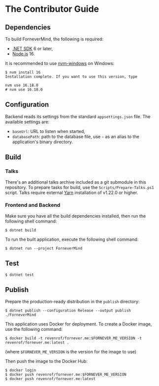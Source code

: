 The Contributor Guide
=====================

Dependencies
------------

To build ForneverMind, the following is required:
- [.NET SDK][dotnet] 6 or later,
- [Node.js][node-js] 16.

It is recommended to use [nvm-windows][] on Windows:

```console
$ nvm install 16
Installation complete. If you want to use this version, type

nvm use 16.18.0
# nvm use 16.18.0
```

Configuration
-------------

Backend reads its settings from the standard `appsettings.json` file. The available settings are:

- `baseUrl`: URL to listen when started,
- `databasePath`: path to the database file, use `~` as an alias to the application's binary directory.

Build
-----

### Talks

There's an additional talks archive included as a git submodule in this
repository. To prepare tasks for build, use the `Scripts/Prepare-Talks.ps1`
script. Talks require external [Yarn][yarn] installation of v1.22.0 or higher.

### Frontend and Backend

Make sure you have all the build dependencies installed, then run the following shell command:

```console
$ dotnet build
```

To run the built application, execute the following shell command:

```console
$ dotnet run --project ForneverMind
```

Test
----

```console
$ dotnet test
```

Publish
-------

Prepare the production-ready distribution in the `publish` directory:

```console
$ dotnet publish --configuration Release --output publish ./ForneverMind
```

This application uses Docker for deployment. To create a Docker image, use the
following command:

```console
$ docker build -t revenrof/fornever.me:$FORNEVER_ME_VERSION -t revenrof/fornever.me:latest .
```

(where `$FORNEVER_ME_VERSION` is the version for the image to use)

Then push the image to the Docker Hub:

```console
$ docker login
$ docker push revenrof/fornever.me:$FORNEVER_ME_VERSION
$ docker push revenrof/fornever.me:latest
```

[dotnet]: https://dotnet.microsoft.com/
[node-js]: https://nodejs.org/
[nvm-windows]: https://github.com/coreybutler/nvm-windows
[yarn]: https://yarnpkg.com/
